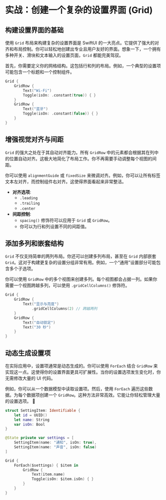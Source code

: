 ﻿# 实战：创建一个复杂的设置界面 (Grid)

## 构建设置界面的基础

使用 `Grid` 布局来构建复杂的设置界面是 SwiftUI 的一大亮点。它提供了强大的对齐和布局控制。你可以轻松地创建出专业且用户友好的界面。想象一下，一个拥有多种开关、滑块和文本输入的设置页面，`Grid` 都能完美驾驭。

首先，你需要定义你的网格结构。这包括行和列的布局。例如，一个典型的设置项可能包含一个标题和一个控制组件。

```swift
Grid {
    GridRow {
        Text("Wi-Fi")
        Toggle(isOn: .constant(true)) { }
    }
    GridRow {
        Text("蓝牙")
        Toggle(isOn: .constant(false)) { }
    }
}
```

## 增强视觉对齐与间距

`Grid` 的强大之处在于其自动对齐能力。所有 `GridRow` 中的元素都会根据其在列中的位置自动对齐。这极大地简化了布局工作。你不再需要手动调整每个视图的间距。

你可以使用 `alignmentGuide` 或 `fixedSize` 来微调对齐。例如，你可以让所有标签文本左对齐，而控制组件右对齐。这使得界面看起来非常整洁。

*   **对齐选项**:
    *   `.leading`
    *   `.trailing`
    *   `.center`
*   **间距控制**:
    *   `spacing()` 修饰符可以应用于 `Grid` 或 `GridRow`。
    *   你可以为行和列设置不同的间距值。

## 添加多列和嵌套结构

`Grid` 不仅支持简单的两列布局。你还可以创建多列布局，甚至在 `Grid` 内部嵌套 `Grid`。这对于构建更复杂的设置分组非常有用。例如，一个“通用”设置部分可能包含多个子选项。

你可以使用 `GridRow` 中的多个视图来创建多列。每个视图都会占据一列。如果你需要一个视图跨越多列，可以使用 `.gridCellColumns()` 修饰符。

```swift
Grid {
    GridRow {
        Text("显示与亮度")
            .gridCellColumns(2) // 跨越两列
    }
    GridRow {
        Text("自动锁定")
        Text("30 秒")
    }
}
```

## 动态生成设置项

在实际应用中，设置项通常是动态生成的。你可以使用 `ForEach` 结合 `GridRow` 来实现这一点。这使得你的设置界面更具可扩展性。当你的设置选项发生变化时，你无需修改大量的 UI 代码。

例如，你可以从一个数据模型中读取设置项。然后，使用 `ForEach` 遍历这些数据。为每个数据项创建一个 `GridRow`。这种方法非常高效。它能让你轻松管理大量的设置选项。 🚀

```swift
struct SettingItem: Identifiable {
    let id = UUID()
    let name: String
    var isOn: Bool
}

@State private var settings = [
    SettingItem(name: "通知", isOn: true),
    SettingItem(name: "声音", isOn: false)
]

Grid {
    ForEach($settings) { $item in
        GridRow {
            Text(item.name)
            Toggle(isOn: $item.isOn) { }
        }
    }
}
```


